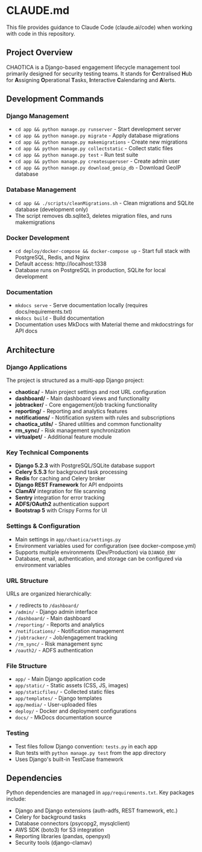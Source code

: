# CLAUDE.md

This file provides guidance to Claude Code (claude.ai/code) when working with code in this repository.

## Project Overview

CHAOTICA is a Django-based engagement lifecycle management tool primarily designed for security testing teams. It stands for **C**entralised **H**ub for **A**ssigning **O**perational **T**asks, **I**nteractive **C**alendaring and **A**lerts.

## Development Commands

### Django Management
- `cd app && python manage.py runserver` - Start development server
- `cd app && python manage.py migrate` - Apply database migrations
- `cd app && python manage.py makemigrations` - Create new migrations
- `cd app && python manage.py collectstatic` - Collect static files
- `cd app && python manage.py test` - Run test suite
- `cd app && python manage.py createsuperuser` - Create admin user
- `cd app && python manage.py download_geoip_db` - Download GeoIP database

### Database Management
- `cd app && ./scripts/cleanMigrations.sh` - Clean migrations and SQLite database (development only)
- The script removes db.sqlite3, deletes migration files, and runs makemigrations

### Docker Development
- `cd deploy/docker-compose && docker-compose up` - Start full stack with PostgreSQL, Redis, and Nginx
- Default access: http://localhost:1338
- Database runs on PostgreSQL in production, SQLite for local development

### Documentation
- `mkdocs serve` - Serve documentation locally (requires docs/requirements.txt)
- `mkdocs build` - Build documentation
- Documentation uses MkDocs with Material theme and mkdocstrings for API docs

## Architecture

### Django Applications
The project is structured as a multi-app Django project:

- **chaotica/** - Main project settings and root URL configuration
- **dashboard/** - Main dashboard views and functionality
- **jobtracker/** - Core engagement/job tracking functionality
- **reporting/** - Reporting and analytics features
- **notifications/** - Notification system with rules and subscriptions
- **chaotica_utils/** - Shared utilities and common functionality
- **rm_sync/** - Risk management synchronization
- **virtualpet/** - Additional feature module

### Key Technical Components
- **Django 5.2.3** with PostgreSQL/SQLite database support
- **Celery 5.5.3** for background task processing
- **Redis** for caching and Celery broker
- **Django REST Framework** for API endpoints
- **ClamAV** integration for file scanning
- **Sentry** integration for error tracking
- **ADFS/OAuth2** authentication support
- **Bootstrap 5** with Crispy Forms for UI

### Settings & Configuration
- Main settings in `app/chaotica/settings.py`
- Environment variables used for configuration (see docker-compose.yml)
- Supports multiple environments (Dev/Production) via `DJANGO_ENV`
- Database, email, authentication, and storage can be configured via environment variables

### URL Structure
URLs are organized hierarchically:
- `/` redirects to `/dashboard/`
- `/admin/` - Django admin interface
- `/dashboard/` - Main dashboard
- `/reporting/` - Reports and analytics
- `/notifications/` - Notification management
- `/jobtracker/` - Job/engagement tracking
- `/rm_sync/` - Risk management sync
- `/oauth2/` - ADFS authentication

### File Structure
- `app/` - Main Django application code
- `app/static/` - Static assets (CSS, JS, images)
- `app/staticfiles/` - Collected static files
- `app/templates/` - Django templates
- `app/media/` - User-uploaded files
- `deploy/` - Docker and deployment configurations
- `docs/` - MkDocs documentation source

### Testing
- Test files follow Django convention: `tests.py` in each app
- Run tests with `python manage.py test` from the app directory
- Uses Django's built-in TestCase framework

## Dependencies

Python dependencies are managed in `app/requirements.txt`. Key packages include:
- Django and Django extensions (auth-adfs, REST framework, etc.)
- Celery for background tasks
- Database connectors (psycopg2, mysqlclient)
- AWS SDK (boto3) for S3 integration
- Reporting libraries (pandas, openpyxl)
- Security tools (django-clamav)